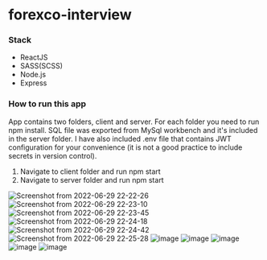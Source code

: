 # forexco-interview

### Stack

- ReactJS
- SASS(SCSS)
- Node.js
- Express

### How to run this app

App contains two folders, client and server. For each folder you need to run npm install. SQL file was exported from MySql workbench and it's included in the server folder.
I have also included .env file that contains JWT configuration for your convenience (it is not a good practice to include secrets in version control).

1. Navigate to client folder and run npm start
2. Navigate to server folder and run npm start

![Screenshot from 2022-06-29 22-22-26](https://user-images.githubusercontent.com/63575553/176435240-e2231cb3-8808-4ae1-9daf-a41318319181.png)
![Screenshot from 2022-06-29 22-23-10](https://user-images.githubusercontent.com/63575553/176435324-9cac49bc-2570-4aff-96d6-a823b19bd4d5.png)
![Screenshot from 2022-06-29 22-23-45](https://user-images.githubusercontent.com/63575553/176435452-670e72e2-a2bd-4ce5-9e27-74f47ff0538c.png)
![Screenshot from 2022-06-29 22-24-18](https://user-images.githubusercontent.com/63575553/176435779-b411c0f9-27b5-457f-ae7b-06b92dabcd76.png)
![Screenshot from 2022-06-29 22-24-42](https://user-images.githubusercontent.com/63575553/176435655-369c1bbb-118a-49b6-b3e6-51df1be78cf2.png)
![Screenshot from 2022-06-29 22-25-28](https://user-images.githubusercontent.com/63575553/176435764-92c5b424-14a4-4491-9fb3-ddcb48a0f995.png)
![image](https://user-images.githubusercontent.com/63575553/176435884-1b334bcc-58c3-4c78-bb88-52ddf07534eb.png)
![image](https://user-images.githubusercontent.com/63575553/176444728-8df5891c-a496-49d1-a7a9-6ce04f77a83c.png)
![image](https://user-images.githubusercontent.com/63575553/176444797-a4847978-0d2d-453d-bf2f-9cf850dc4b9e.png)
![image](https://user-images.githubusercontent.com/63575553/176438993-8f2638c9-139e-4e9f-9541-3ba09ec80485.png)
![image](https://user-images.githubusercontent.com/63575553/176438867-180126e0-da14-420c-9894-336dfe0b1400.png)
